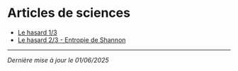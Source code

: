 # Articles de sciences
- [Le hasard 1/3](hasard.md)
- [Le hasard 2/3 - Entropie de Shannon](entropie-shannon.md)

---

*Dernière mise à jour le 01/06/2025*
